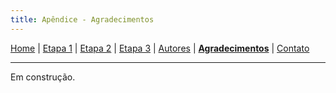 ```yaml
---
title: Apêndice - Agradecimentos
---
```


[Home](/master-degree-dissertation) | [Etapa 1](etapa-1) | [Etapa 2](etapa-2) | [Etapa 3](etapa-3) | [Autores](autores) | [<b>Agradecimentos</b>](agradecimentos) | [Contato](contato)
<hr/>

Em construção.